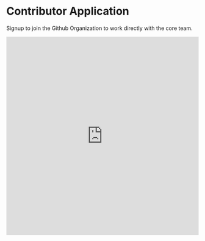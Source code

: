 # Contributor Application

Signup to join the Github Organization to work directly with the core team.

<iframe src="https://polls.sublinks.org/jY85?iframe=1&focusOnMount=0"
    width="100%"
    height="520px"
    frameborder="0"
    marginheight="0"
    marginwidth="0"></iframe>